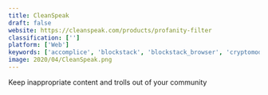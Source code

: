 ```yaml
---
title: CleanSpeak
draft: false 
website: https://cleanspeak.com/products/profanity-filter
classification: ['']
platform: ['Web']
keywords: ['accomplice', 'blockstack', 'blockstack_browser', 'cryptomod', 'doughbies_on-demand', 'floom', 'liveworld', 'news_feed_snooze', 'po.et', 'roadie', 'telegram_crypto_groups', 'troll_tax', 'trolldor', 'trump_with_love', 'tweet-a-cake_by_notpie', 'webpurify']
image: 2020/04/CleanSpeak.png
---
```

Keep inappropriate content and trolls out of your community